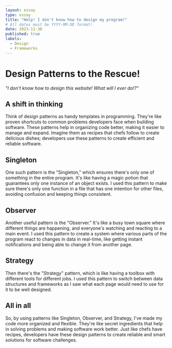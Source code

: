 ```yaml
---
layout: essay
type: essay
title: "Help! I don't know how to design my program!"
# All dates must be YYYY-MM-DD format!
date: 2023-11-30
published: true
labels:
  - Design
  - Frameworks
---
```

# Design Patterns to the Rescue!

*"I don't know how to design this website! What will I ever do!?"*

## A shift in thinking
Think of design patterns as handy templates in programming. They're like proven shortcuts to common problems developers face when building software. These patterns help in organizing code better, making it easier to manage and expand. Imagine them as recipes that chefs follow to create delicious dishes; developers use these patterns to create efficient and reliable software.

## Singleton
One such pattern is the "Singleton," which ensures there's only one of something in the entire program. It's like having a magic potion that guarantees only one instance of an object exists. I used this pattern to make sure there's only one function in a file that has one intention for other files, avoiding confusion and keeping things consistent.

## Observer
Another useful pattern is the "Observer." It's like a busy town square where different things are happening, and everyone's watching and reacting to a main event. I used this pattern to create a system where various parts of the program react to changes in data in real-time, like getting instant notifications and being able to change it from another page.

## Strategy
Then there's the "Strategy" pattern, which is like having a toolbox with different tools for different jobs. I used this pattern to switch between data structures and frameworks as I saw what each page would need to use for it to be well designed.

## All in all
So, by using patterns like Singleton, Observer, and Strategy, I've made my code more organized and flexible. They're like secret ingredients that help in solving problems and making software work better. Just like chefs have recipes, developers have these design patterns to create reliable and smart solutions for software challenges.